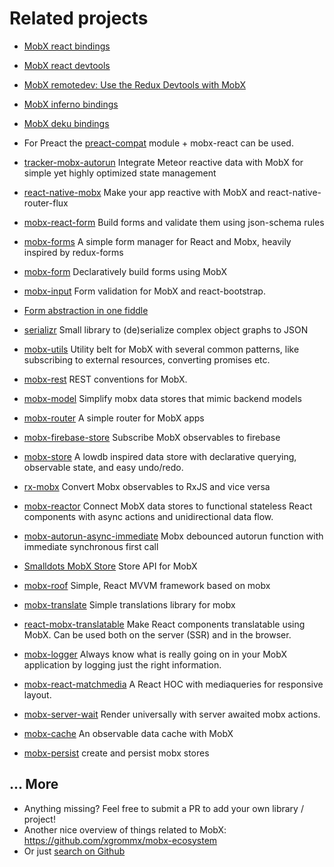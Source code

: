 # Related projects

* [MobX react bindings](https://github.com/mobxjs/mobx-react)
* [MobX react devtools](https://github.com/mobxjs/mobx-react-devtools)
* [MobX remotedev: Use the Redux Devtools with MobX](https://github.com/zalmoxisus/mobx-remotedev)
* [MobX inferno bindings](https://www.npmjs.com/package/mobx-inferno)
* [MobX deku bindings](https://github.com/micnews/mobx-deku)
* For Preact the [preact-compat](https://github.com/developit/preact-compat) module + mobx-react can be used.
* [tracker-mobx-autorun](https://github.com/meteor-space/tracker-mobx-autorun) Integrate Meteor reactive data with MobX for simple yet highly optimized state management
* [react-native-mobx](https://github.com/aksonov/react-native-mobx) Make your app reactive with MobX and react-native-router-flux

* [mobx-react-form](https://github.com/foxhound87/mobx-react-form) Build forms and validate them using json-schema rules
* [mobx-forms](https://github.com/oreqizer/mobx-forms) A simple form manager for React and Mobx, heavily inspired by redux-forms
* [mobx-form](https://github.com/royriojas/mobx-form) Declaratively build forms using MobX
* [mobx-input](https://github.com/tomaash/mobx-input) Form validation for MobX and react-bootstrap.
* [Form abstraction in one fiddle](https://jsfiddle.net/darthapo/k63ujjsp/)

* [serializr](https://github.com/mobxjs/serializr) Small library to (de)serialize complex object graphs to JSON
* [mobx-utils](https://github.com/mobxjs/mobx-utils) Utility belt for MobX with several common patterns, like subscribing to external resources, converting promises etc.
* [mobx-rest](https://github.com/masylum/mobx-rest) REST conventions for MobX.
* [mobx-model](https://github.com/ikido/mobx-model) Simplify mobx data stores that mimic backend models
* [mobx-router](https://github.com/kitze/mobx-router) A simple router for MobX apps
* [mobx-firebase-store](https://github.com/nyura123/mobx-firebase-store) Subscribe MobX observables to firebase
* [mobx-store](https://github.com/AriaFallah/mobx-store) A lowdb inspired data store with declarative querying, observable state, and easy undo/redo.
* [rx-mobx](https://github.com/chicoxyzzy/rx-mobx) Convert Mobx observables to RxJS and vice versa
* [mobx-reactor](https://github.com/amsb/mobx-reactor) Connect MobX data stores to functional stateless React components with async actions and unidirectional data flow.
* [mobx-autorun-async-immediate](https://github.com/dettier/mobx-autorun-async-immediate) Mobx debounced autorun function with immediate synchronous first call
* [Smalldots MobX Store](https://github.com/smalldots/mobx-store) Store API for MobX
* [mobx-roof](https://github.com/mobx-roof/mobx-roof) Simple, React MVVM framework based on mobx
* [mobx-translate](https://github.com/tomaash/mobx-translate) Simple translations library for mobx
* [react-mobx-translatable](https://github.com/infinum/react-mobx-translatable) Make React components translatable using MobX. Can be used both on the server (SSR) and in the browser.
* [mobx-logger](https://github.com/winterbe/mobx-logger) Always know what is really going on in your MobX application by logging just the right information.
* [mobx-react-matchmedia](https://github.com/foxhound87/mobx-react-matchmedia) A React HOC with mediaqueries for responsive layout.
* [mobx-server-wait](https://www.npmjs.com/package/mobx-server-wait) Render universally with server awaited mobx actions.
* [mobx-cache](https://github.com/mdebbar/mobx-cache) An observable data cache with MobX
* [mobx-persist](https://github.com/pinqy520/mobx-persist) create and persist mobx stores

## ... More

* Anything missing? Feel free to submit a PR to add your own library / project!
* Another nice overview of things related to MobX: https://github.com/xgrommx/mobx-ecosystem
* Or just [search on Github](https://github.com/search?utf8=%E2%9C%93&q=mobx)
